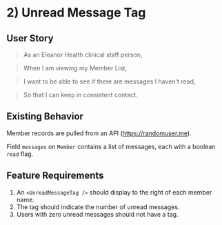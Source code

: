 # 2) Unread Message Tag

## User Story

> As an Eleanor Health clinical staff person,

> When I am viewing my Member List,

> I want to be able to see if there are messages I haven't read,

> So that I can keep in consistent contact.

## Existing Behavior

Member records are pulled from an API (https://randomuser.me).

Field `messages` on `Member` contains a list of messages, each with a boolean `read` flag.

## Feature Requirements

1. An `<UnreadMessageTag />` should display to the right of each member name.
2. The tag should indicate the number of unread messages.
3. Users with zero unread messages should not have a tag.

